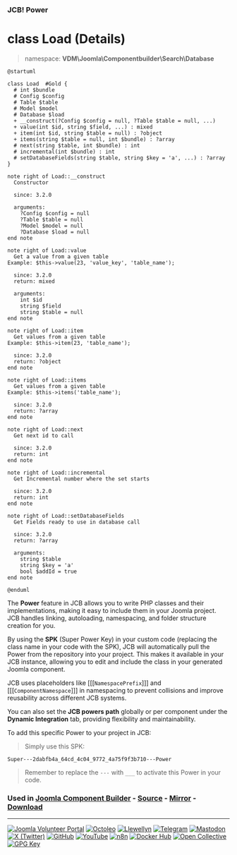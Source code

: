 ### JCB! Power
# class Load (Details)
> namespace: **VDM\Joomla\Componentbuilder\Search\Database**

```uml
@startuml

class Load  #Gold {
  # int $bundle
  # Config $config
  # Table $table
  # Model $model
  # Database $load
  + __construct(?Config $config = null, ?Table $table = null, ...)
  + value(int $id, string $field, ...) : mixed
  + item(int $id, string $table = null) : ?object
  + items(string $table = null, int $bundle) : ?array
  # next(string $table, int $bundle) : int
  # incremental(int $bundle) : int
  # setDatabaseFields(string $table, string $key = 'a', ...) : ?array
}

note right of Load::__construct
  Constructor

  since: 3.2.0
  
  arguments:
    ?Config $config = null
    ?Table $table = null
    ?Model $model = null
    ?Database $load = null
end note

note right of Load::value
  Get a value from a given table
Example: $this->value(23, 'value_key', 'table_name');

  since: 3.2.0
  return: mixed
  
  arguments:
    int $id
    string $field
    string $table = null
end note

note right of Load::item
  Get values from a given table
Example: $this->item(23, 'table_name');

  since: 3.2.0
  return: ?object
end note

note right of Load::items
  Get values from a given table
Example: $this->items('table_name');

  since: 3.2.0
  return: ?array
end note

note right of Load::next
  Get next id to call

  since: 3.2.0
  return: int
end note

note right of Load::incremental
  Get Incremental number where the set starts

  since: 3.2.0
  return: int
end note

note right of Load::setDatabaseFields
  Get Fields ready to use in database call

  since: 3.2.0
  return: ?array
  
  arguments:
    string $table
    string $key = 'a'
    bool $addId = true
end note

@enduml
```

The **Power** feature in JCB allows you to write PHP classes and their implementations,
making it easy to include them in your Joomla project. JCB handles linking, autoloading,
namespacing, and folder structure creation for you.

By using the **SPK** (Super Power Key) in your custom code (replacing the class name
in your code with the SPK), JCB will automatically pull the Power from the repository
into your project. This makes it available in your JCB instance, allowing you to edit
and include the class in your generated Joomla component.

JCB uses placeholders like [[[`NamespacePrefix`]]] and [[[`ComponentNamespace`]]] in
namespacing to prevent collisions and improve reusability across different JCB systems.

You can also set the **JCB powers path** globally or per component under the
**Dynamic Integration** tab, providing flexibility and maintainability.

To add this specific Power to your project in JCB:

> Simply use this SPK:
```
Super---2dabfb4a_64cd_4c04_9772_4a75f9f3b710---Power
```
> Remember to replace the `---` with `___` to activate this Power in your code.

### Used in [Joomla Component Builder](https://www.joomlacomponentbuilder.com) - [Source](https://git.vdm.dev/joomla/Component-Builder) - [Mirror](https://github.com/vdm-io/Joomla-Component-Builder) - [Download](https://git.vdm.dev/joomla/pkg-component-builder/releases)

---
[![Joomla Volunteer Portal](https://img.shields.io/badge/-Joomla-gold?logo=joomla)](https://volunteers.joomla.org/joomlers/1396-llewellyn-van-der-merwe "Join Llewellyn on the Joomla Volunteer Portal: Shaping the Future Together!") [![Octoleo](https://img.shields.io/badge/-Octoleo-black?logo=linux)](https://git.vdm.dev/octoleo "--quiet") [![Llewellyn](https://img.shields.io/badge/-Llewellyn-ffffff?logo=gitea)](https://git.vdm.dev/Llewellyn "Collaborate and Innovate with Llewellyn on Git: Building a Better Code Future!") [![Telegram](https://img.shields.io/badge/-Telegram-blue?logo=telegram)](https://t.me/Joomla_component_builder "Join Llewellyn and the Community on Telegram: Building Joomla Components Together!") [![Mastodon](https://img.shields.io/badge/-Mastodon-9e9eec?logo=mastodon)](https://joomla.social/@llewellyn "Connect and Engage with Llewellyn on Joomla Social: Empowering Communities, One Post at a Time!") [![X (Twitter)](https://img.shields.io/badge/-X-black?logo=x)](https://x.com/llewellynvdm "Join the Conversation with Llewellyn on X: Where Ideas Take Flight!") [![GitHub](https://img.shields.io/badge/-GitHub-181717?logo=github)](https://github.com/Llewellynvdm "Build, Innovate, and Thrive with Llewellyn on GitHub: Turning Ideas into Impact!") [![YouTube](https://img.shields.io/badge/-YouTube-ff0000?logo=youtube)](https://www.youtube.com/@OctoYou "Explore, Learn, and Create with Llewellyn on YouTube: Your Gateway to Inspiration!") [![n8n](https://img.shields.io/badge/-n8n-black?logo=n8n)](https://n8n.io/creators/octoleo "Effortless Automation and Impactful Workflows with Llewellyn on n8n!") [![Docker Hub](https://img.shields.io/badge/-Docker-grey?logo=docker)](https://hub.docker.com/u/llewellyn "Llewellyn on Docker: Containerize Your Creativity!") [![Open Collective](https://img.shields.io/badge/-Donate-green?logo=opencollective)](https://opencollective.com/joomla-component-builder "Donate towards JCB: Help Llewellyn financially so he can continue developing this great tool!") [![GPG Key](https://img.shields.io/badge/-GPG-blue?logo=gnupg)](https://git.vdm.dev/Llewellyn/gpg "Unlock Trust and Security with Llewellyn's GPG Key: Your Gateway to Verified Connections!")